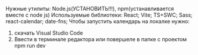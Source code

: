 Нужные утилиты: Node.js(УСТАНОВИТЬ!!!), npm(устанавливается вместе с node js)
Используемые библиотеки:  React; Vite; TS+SWC; Sass; react-calendar; date-fns;
Чтобы запустить календарь на локалке нужно:
1) скачать Visual Studio Code
2) Ввести  в терминале редактора или повершеле в папке с проектом npm run dev